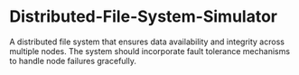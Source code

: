 # Distributed-File-System-Simulator
A distributed file system that ensures data availability and integrity across multiple nodes. The system should incorporate fault tolerance mechanisms to handle node failures gracefully.
